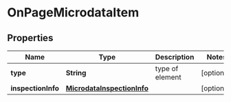 

# OnPageMicrodataItem


## Properties

| Name | Type | Description | Notes |
|------------ | ------------- | ------------- | -------------|
|**type** | **String** | type of element |  [optional] |
|**inspectionInfo** | [**MicrodataInspectionInfo**](MicrodataInspectionInfo.md) |  |  [optional] |



